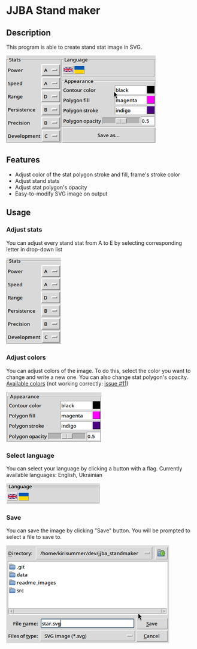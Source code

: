 # JJBA Stand maker
## Description
This program is able to create stand stat image in SVG.

![Program screenshot](readme_images/program.png)

## Features
- Adjust color of the stat polygon stroke and fill, frame's stroke color
- Adjust stand stats
- Adjust stat polygon's opacity
- Easy-to-modify SVG image on output

## Usage
### Adjust stats
You can adjust every stand stat from A to E by selecting
corresponding letter in drop-down list

![Stats screenshot](readme_images/stats.png)

### Adjust colors
You can adjust colors of the image. To do this, select the color you want to change
and write a new one. You can also change stat polygon's opacity.
[Available colors](https://developer.mozilla.org/en-US/docs/Web/CSS/color_value)
(not working correctly: [issue #11](https://github.com/LyraLover/jjba_standmaker/issues/11))

![Appearance screenshot](readme_images/appearance.png)

### Select language
You can select your language by clicking a button with a flag.
Currently available languages: English, Ukrainian

![Language selection screenshot](readme_images/language.png)

### Save
You can save the image by clicking "Save" button. You will be prompted to select a file to save to.

![Save menu on Linux](readme_images/save_menu_linux.png)
